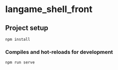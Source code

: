 # langame_shell_front

## Project setup
```
npm install
```

### Compiles and hot-reloads for development
```
npm run serve
```
